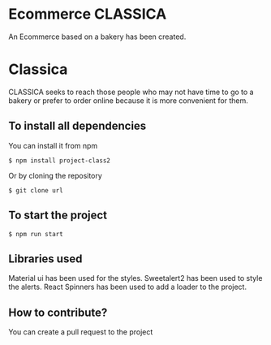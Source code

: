 # Ecommerce CLASSICA

An Ecommerce based on a bakery has been created.

# Classica

CLASSICA seeks to reach those people who may not have time to go to a bakery or prefer to order online because it is more convenient for them.

## To install all dependencies

You can install it from npm

`$ npm install project-class2`

Or by cloning the repository

`$ git clone url`

## To start the project

`$ npm run start`

## Libraries used


Material ui has been used for the styles.
Sweetalert2 has been used to style the alerts.
React Spinners has been used to add a loader to the project.

## How to contribute?

You can create a pull request to the project
